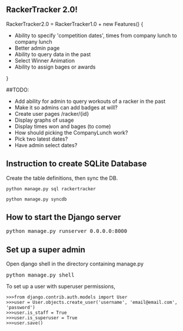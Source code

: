 ## RackerTracker 2.0!
RackerTracker2.0 = RackerTracker1.0 + new Features() {
* Ability to specify 'competition dates', times from company lunch to company lunch
* Better admin page
 * Ability to query data in the past
 * Select Winner Animation
 * Ability to assign bages or awards

}

##TODO:
* Add ability for admin to query workouts of a racker in the past
 * Make it so admins can add badges at will?
* Create user pages /racker/{id}
 * Display graphs of usage
 * Display times won and bages (to come)
* How should picking the CompanyLunch work?
 * Pick two latest dates?
 * Have admin select dates?

## Instruction to create SQLite Database

Create the table definitions, then sync the DB.

<pre><code>python manage.py sql rackertracker

python manage.py syncdb</code></pre>

## How to start the Django server

<pre>python manage.py runserver 0.0.0.0:8000</pre>

## Set up a super admin

Open django shell in the directory containing manage.py

<pre>python manage.py shell</pre>

To set up a user with superuser permissions,

<pre><code>>>>from django.contrib.auth.models import User
>>>user = User.objects.create_user('username', 'email@email.com', 'password')
>>>user.is_staff = True
>>>user.is_superuser = True
>>>user.save()</code></pre>
     
